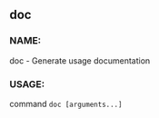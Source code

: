 ## doc

### NAME:
   doc - Generate usage documentation

### USAGE:
   command `doc [arguments...]`
```
